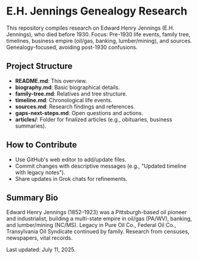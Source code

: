 # E.H. Jennings Genealogy Research

This repository compiles research on Edward Henry Jennings (E.H. Jennings), who died before 1930. Focus: Pre-1930 life events, family tree, timelines, business empire (oil/gas, banking, lumber/mining), and sources. Genealogy-focused, avoiding post-1930 confusions.

## Project Structure
- **README.md**: This overview.
- **biography.md**: Basic biographical details.
- **family-tree.md**: Relatives and tree structure.
- **timeline.md**: Chronological life events.
- **sources.md**: Research findings and references.
- **gaps-next-steps.md**: Open questions and actions.
- **articles/**: Folder for finalized articles (e.g., obituaries, business summaries).

## How to Contribute
- Use GitHub's web editor to add/update files.
- Commit changes with descriptive messages (e.g., "Updated timeline with legacy notes").
- Share updates in Grok chats for refinements.

## Summary Bio
Edward Henry Jennings (1852–1923) was a Pittsburgh-based oil pioneer and industrialist, building a multi-state empire in oil/gas (PA/WV), banking, and lumber/mining (NC/MS). Legacy in Pure Oil Co., Federal Oil Co., Transylvania Oil Syndicate continued by family. Research from censuses, newspapers, vital records.

Last updated: July 11, 2025.
